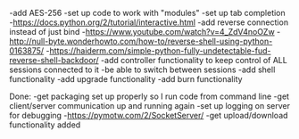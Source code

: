 -add AES-256
-set up code to work with "modules"
-set up tab completion
	-https://docs.python.org/2/tutorial/interactive.html
-add reverse connection instead of just bind
	-https://www.youtube.com/watch?v=4_ZdV4noOZw
	-http://null-byte.wonderhowto.com/how-to/reverse-shell-using-python-0163875/
	-https://haiderm.com/simple-python-fully-undetectable-fud-reverse-shell-backdoor/
-add controller functionality to keep control of ALL sessions connected to it
	-be able to switch between sessions
-add shell functionality
-add upgrade functionality
-add burn functionality

	
Done:
-get packaging set up properly so I run code from command line
-get client/server communication up and running again
-set up logging on server for debugging
	-https://pymotw.com/2/SocketServer/
-get upload/download functionality added